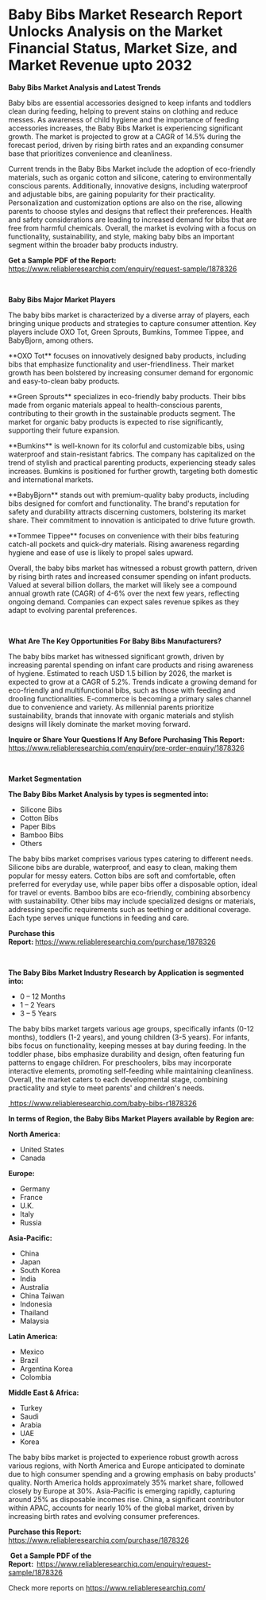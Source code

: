 <p><h1>Baby Bibs Market Research Report Unlocks Analysis on the Market Financial Status, Market Size, and Market Revenue upto 2032</h1></p><p><strong>Baby Bibs Market Analysis and Latest Trends</strong></p>
<p><p>Baby bibs are essential accessories designed to keep infants and toddlers clean during feeding, helping to prevent stains on clothing and reduce messes. As awareness of child hygiene and the importance of feeding accessories increases, the Baby Bibs Market is experiencing significant growth. The market is projected to grow at a CAGR of 14.5% during the forecast period, driven by rising birth rates and an expanding consumer base that prioritizes convenience and cleanliness.</p><p>Current trends in the Baby Bibs Market include the adoption of eco-friendly materials, such as organic cotton and silicone, catering to environmentally conscious parents. Additionally, innovative designs, including waterproof and adjustable bibs, are gaining popularity for their practicality. Personalization and customization options are also on the rise, allowing parents to choose styles and designs that reflect their preferences. Health and safety considerations are leading to increased demand for bibs that are free from harmful chemicals. Overall, the market is evolving with a focus on functionality, sustainability, and style, making baby bibs an important segment within the broader baby products industry.</p></p>
<p><strong>Get a Sample PDF of the Report:&nbsp;</strong> <a href="https://www.reliableresearchiq.com/enquiry/request-sample/1878326?utm_campaign=3174&utm_medium=2&utm_source=Github&utm_content=ia&utm_term=05042025&utm_id=baby-bibs">https://www.reliableresearchiq.com/enquiry/request-sample/1878326</a></p>
<p>&nbsp;</p>
<p><strong>Baby Bibs Major Market Players</strong></p>
<p><p>The baby bibs market is characterized by a diverse array of players, each bringing unique products and strategies to capture consumer attention. Key players include OXO Tot, Green Sprouts, Bumkins, Tommee Tippee, and BabyBjorn, among others. </p><p>**OXO Tot** focuses on innovatively designed baby products, including bibs that emphasize functionality and user-friendliness. Their market growth has been bolstered by increasing consumer demand for ergonomic and easy-to-clean baby products. </p><p>**Green Sprouts** specializes in eco-friendly baby products. Their bibs made from organic materials appeal to health-conscious parents, contributing to their growth in the sustainable products segment. The market for organic baby products is expected to rise significantly, supporting their future expansion.</p><p>**Bumkins** is well-known for its colorful and customizable bibs, using waterproof and stain-resistant fabrics. The company has capitalized on the trend of stylish and practical parenting products, experiencing steady sales increases. Bumkins is positioned for further growth, targeting both domestic and international markets.</p><p>**BabyBjorn** stands out with premium-quality baby products, including bibs designed for comfort and functionality. The brand's reputation for safety and durability attracts discerning customers, bolstering its market share. Their commitment to innovation is anticipated to drive future growth.</p><p>**Tommee Tippee** focuses on convenience with their bibs featuring catch-all pockets and quick-dry materials. Rising awareness regarding hygiene and ease of use is likely to propel sales upward.</p><p>Overall, the baby bibs market has witnessed a robust growth pattern, driven by rising birth rates and increased consumer spending on infant products. Valued at several billion dollars, the market will likely see a compound annual growth rate (CAGR) of 4-6% over the next few years, reflecting ongoing demand. Companies can expect sales revenue spikes as they adapt to evolving parental preferences.</p></p>
<p>&nbsp;</p>
<p><strong>What Are The Key Opportunities For Baby Bibs Manufacturers?</strong></p>
<p><p>The baby bibs market has witnessed significant growth, driven by increasing parental spending on infant care products and rising awareness of hygiene. Estimated to reach USD 1.5 billion by 2026, the market is expected to grow at a CAGR of 5.2%. Trends indicate a growing demand for eco-friendly and multifunctional bibs, such as those with feeding and drooling functionalities. E-commerce is becoming a primary sales channel due to convenience and variety. As millennial parents prioritize sustainability, brands that innovate with organic materials and stylish designs will likely dominate the market moving forward.</p></p>
<p><strong>Inquire or Share Your Questions If Any Before Purchasing This Report:</strong> <a href="https://www.reliableresearchiq.com/enquiry/pre-order-enquiry/1878326?utm_campaign=3174&utm_medium=2&utm_source=Github&utm_content=ia&utm_term=05042025&utm_id=baby-bibs">https://www.reliableresearchiq.com/enquiry/pre-order-enquiry/1878326</a></p>
<p>&nbsp;</p>
<p><strong>Market Segmentation</strong></p>
<p><strong>The Baby Bibs Market Analysis by types is segmented into:</strong></p>
<p><ul><li>Silicone Bibs</li><li>Cotton Bibs</li><li>Paper Bibs</li><li>Bamboo Bibs</li><li>Others</li></ul></p>
<p><p>The baby bibs market comprises various types catering to different needs. Silicone bibs are durable, waterproof, and easy to clean, making them popular for messy eaters. Cotton bibs are soft and comfortable, often preferred for everyday use, while paper bibs offer a disposable option, ideal for travel or events. Bamboo bibs are eco-friendly, combining absorbency with sustainability. Other bibs may include specialized designs or materials, addressing specific requirements such as teething or additional coverage. Each type serves unique functions in feeding and care.</p></p>
<p><strong>Purchase this Report:&nbsp;</strong><a href="https://www.reliableresearchiq.com/purchase/1878326?utm_campaign=3174&utm_medium=2&utm_source=Github&utm_content=ia&utm_term=05042025&utm_id=baby-bibs">https://www.reliableresearchiq.com/purchase/1878326</a></p>
<p>&nbsp;</p>
<p><strong>The Baby Bibs Market Industry Research by Application is segmented into:</strong></p>
<p><ul><li>0 – 12 Months</li><li>1 – 2 Years</li><li>3 – 5 Years</li></ul></p>
<p><p>The baby bibs market targets various age groups, specifically infants (0-12 months), toddlers (1-2 years), and young children (3-5 years). For infants, bibs focus on functionality, keeping messes at bay during feeding. In the toddler phase, bibs emphasize durability and design, often featuring fun patterns to engage children. For preschoolers, bibs may incorporate interactive elements, promoting self-feeding while maintaining cleanliness. Overall, the market caters to each developmental stage, combining practicality and style to meet parents' and children's needs.</p></p>
<p><a href="https://www.reliableresearchiq.com/baby-bibs-r1878326?utm_campaign=3174&utm_medium=2&utm_source=Github&utm_content=ia&utm_term=05042025&utm_id=baby-bibs">&nbsp;https://www.reliableresearchiq.com/baby-bibs-r1878326</a></p>
<p><strong>In terms of Region, the Baby Bibs Market Players available by Region are:</strong></p>
<p>
    <p> <strong> North America: </strong>
        <ul>
            <li>United States</li>
            <li>Canada</li>
        </ul>
        </p> 
    <p> <strong> Europe: </strong>
        <ul>
            <li>Germany</li>
            <li>France</li>
            <li>U.K.</li>
            <li>Italy</li>
            <li>Russia</li>
        </ul>
        </p> 
    <p> <strong> Asia-Pacific: </strong>
        <ul>
            <li>China</li>
            <li>Japan</li>
            <li>South Korea</li>
            <li>India</li>
            <li>Australia</li>
            <li>China Taiwan</li>
            <li>Indonesia</li>
            <li>Thailand</li>
            <li>Malaysia</li>
        </ul>
        </p> 
    <p> <strong> Latin America: </strong>
        <ul>
            <li>Mexico</li>
            <li>Brazil</li>
            <li>Argentina Korea</li>
            <li>Colombia</li>
        </ul>
        </p> 
    <p> <strong> Middle East & Africa: </strong>
        <ul>
            <li>Turkey</li>
            <li>Saudi</li>
            <li>Arabia</li>
            <li>UAE</li>
            <li>Korea</li>
        </ul>
    </p>
    </p>
<p><p>The baby bibs market is projected to experience robust growth across various regions, with North America and Europe anticipated to dominate due to high consumer spending and a growing emphasis on baby products' quality. North America holds approximately 35% market share, followed closely by Europe at 30%. Asia-Pacific is emerging rapidly, capturing around 25% as disposable incomes rise. China, a significant contributor within APAC, accounts for nearly 10% of the global market, driven by increasing birth rates and evolving consumer preferences.</p></p>
<p><strong>Purchase this Report: </strong><a href="https://www.reliableresearchiq.com/purchase/1878326?utm_campaign=3174&utm_medium=2&utm_source=Github&utm_content=ia&utm_term=05042025&utm_id=baby-bibs">https://www.reliableresearchiq.com/purchase/1878326</a></p>
<p>&nbsp;<strong>Get a Sample PDF of the Report:&nbsp;&nbsp;</strong><a href="https://www.reliableresearchiq.com/enquiry/request-sample/1878326?utm_campaign=3174&utm_medium=2&utm_source=Github&utm_content=ia&utm_term=05042025&utm_id=baby-bibs">https://www.reliableresearchiq.com/enquiry/request-sample/1878326</a></p>
<p><strong></strong></p>
<p>Check more reports on <a href="https://www.reliableresearchiq.com/?utm_campaign=3174&utm_medium=2&utm_source=Github&utm_content=ia&utm_term=05042025&utm_id=baby-bibs">https://www.reliableresearchiq.com/</a></p>